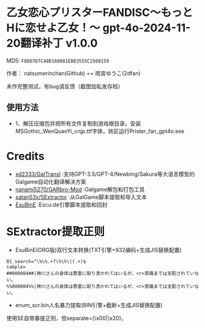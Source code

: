 # 乙女恋心プリスターFANDISC～もっとHに恋せよ乙女！～ gpt-4o-2024-11-20翻译补丁 v1.0.0

MD5: `F8DD7D7C48B160081EB83555C2500159` 

作者： natsumerinchan(Github) == 雨宮ゆうこ(2dfan)

未作完整测试，有bug请反馈（截图加私发存档）

## 使用方法
- 1、解压压缩包并把所有文件复制到游戏根目录，安装MSGothic_WenQuanYi_cnjp.ttf字体，转区运行Prister_fan_gpt4o.exe

# Credits

- [xd2333/GalTransl](https://github.com/xd2333/GalTransl.git) :支持GPT-3.5/GPT-4/Newbing/Sakura等大语言模型的Galgame自动化翻译解决方案
- [nanami5270/GARbro-Mod](https://github.com/nanami5270/GARbro-Mod.git) :Galgame解包和打包工具
- [satan53x/SExtractor](https://github.com/satan53x/SExtractor.git) :从GalGame脚本提取和导入文本
- [EsuBinE](https://cottony-vase-131.notion.site/EsuBinE-6f81af237d414e2397f8e98a2104e2a1) :Escu:de引擎脚本提取和回封

# SExtractor提取正则
- EsuBinE(ORG版)双行文本转换(TXT引擎+932编码+生成JIS替换配置)
```
01_search=^\%\%.+?\%\%\|(.+)$
sample=
##000004##|神川さんの身体は悪霊に取り憑かれてはいるが、<r>意識までは支配されていない。
%%000004%%|神川さんの身体は悪霊に取り憑かれてはいるが、<r>意識までは支配されていない。
```

- enum_scr.bin人名暴力提取(BIN引擎+截断+生成JIS替换配置)

使用SE自带暴提正则，但separate=(\x00|\x20)。

